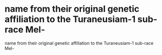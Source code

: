 # name from their original genetic affiliation to the Turaneusiam-1 sub-race Mel-

name from their original genetic affiliation to the Turaneusiam-1 sub-race Mel-